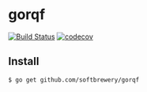 # gorqf

[![Build Status](https://travis-ci.org/softbrewery/gorqf.svg?branch=master)](https://travis-ci.org/softbrewery/gorqf)
[![codecov](https://codecov.io/gh/softbrewery/gorqf/branch/master/graph/badge.svg)](https://codecov.io/gh/softbrewery/gorqf)


## Install
```shell
$ go get github.com/softbrewery/gorqf
```